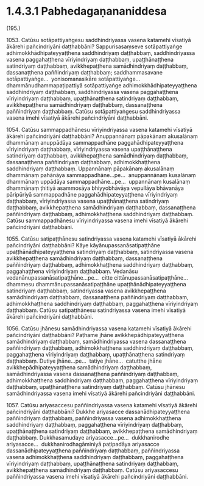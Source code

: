 

# 1.4.3.1 Pabhedagaṇananiddesa





(195.)

1053\. Catūsu sotāpattiyaṅgesu saddhindriyassa vasena katamehi vīsatiyā ākārehi pañcindriyāni daṭṭhabbāni? Sappurisasaṃseve sotāpattiyaṅge adhimokkhādhipateyyaṭṭhena saddhindriyaṃ daṭṭhabbaṃ, saddhindriyassa vasena paggahaṭṭhena vīriyindriyaṃ daṭṭhabbaṃ, upaṭṭhānaṭṭhena satindriyaṃ daṭṭhabbaṃ, avikkhepaṭṭhena samādhindriyaṃ daṭṭhabbaṃ, dassanaṭṭhena paññindriyaṃ daṭṭhabbaṃ; saddhammasavane sotāpattiyaṅge…  yonisomanasikāre sotāpattiyaṅge…  dhammānudhammapaṭipattiyā sotāpattiyaṅge adhimokkhādhipateyyaṭṭhena saddhindriyaṃ daṭṭhabbaṃ, saddhindriyassa vasena paggahaṭṭhena vīriyindriyaṃ daṭṭhabbaṃ, upaṭṭhānaṭṭhena satindriyaṃ daṭṭhabbaṃ, avikkhepaṭṭhena samādhindriyaṃ daṭṭhabbaṃ, dassanaṭṭhena paññindriyaṃ daṭṭhabbaṃ. Catūsu sotāpattiyaṅgesu saddhindriyassa vasena imehi vīsatiyā ākārehi pañcindriyāni daṭṭhabbāni.

1054\. Catūsu sammappadhānesu vīriyindriyassa vasena katamehi vīsatiyā ākārehi pañcindriyāni daṭṭhabbāni? Anuppannānaṃ pāpakānaṃ akusalānaṃ dhammānaṃ anuppādāya sammappadhāne paggahādhipateyyaṭṭhena vīriyindriyaṃ daṭṭhabbaṃ, vīriyindriyassa vasena upaṭṭhānaṭṭhena satindriyaṃ daṭṭhabbaṃ, avikkhepaṭṭhena samādhindriyaṃ daṭṭhabbaṃ, dassanaṭṭhena paññindriyaṃ daṭṭhabbaṃ, adhimokkhaṭṭhena saddhindriyaṃ daṭṭhabbaṃ. Uppannānaṃ pāpakānaṃ akusalānaṃ dhammānaṃ pahānāya sammappadhāne…pe…  anuppannānaṃ kusalānaṃ dhammānaṃ uppādāya sammappadhāne…pe…  uppannānaṃ kusalānaṃ dhammānaṃ ṭhitiyā asammosāya bhiyyobhāvāya vepullāya bhāvanāya pāripūriyā sammappadhāne paggahādhipateyyaṭṭhena vīriyindriyaṃ daṭṭhabbaṃ, vīriyindriyassa vasena upaṭṭhānaṭṭhena satindriyaṃ daṭṭhabbaṃ, avikkhepaṭṭhena samādhindriyaṃ daṭṭhabbaṃ, dassanaṭṭhena paññindriyaṃ daṭṭhabbaṃ, adhimokkhaṭṭhena saddhindriyaṃ daṭṭhabbaṃ. Catūsu sammappadhānesu vīriyindriyassa vasena imehi vīsatiyā ākārehi pañcindriyāni daṭṭhabbāni.

1055\. Catūsu satipaṭṭhānesu satindriyassa vasena katamehi vīsatiyā ākārehi pañcindriyāni daṭṭhabbāni? Kāye kāyānupassanāsatipaṭṭhāne upaṭṭhānādhipateyyaṭṭhena satindriyaṃ daṭṭhabbaṃ, satindriyassa vasena avikkhepaṭṭhena samādhindriyaṃ daṭṭhabbaṃ, dassanaṭṭhena paññindriyaṃ daṭṭhabbaṃ, adhimokkhaṭṭhena saddhindriyaṃ daṭṭhabbaṃ, paggahaṭṭhena vīriyindriyaṃ daṭṭhabbaṃ. Vedanāsu vedanānupassanāsatipaṭṭhāne…pe…  citte cittānupassanāsatipaṭṭhāne…  dhammesu dhammānupassanāsatipaṭṭhāne upaṭṭhānādhipateyyaṭṭhena satindriyaṃ daṭṭhabbaṃ, satindriyassa vasena avikkhepaṭṭhena samādhindriyaṃ daṭṭhabbaṃ, dassanaṭṭhena paññindriyaṃ daṭṭhabbaṃ, adhimokkhaṭṭhena saddhindriyaṃ daṭṭhabbaṃ, paggahaṭṭhena vīriyindriyaṃ daṭṭhabbaṃ. Catūsu satipaṭṭhānesu satindriyassa vasena imehi vīsatiyā ākārehi pañcindriyāni daṭṭhabbāni.

1056\. Catūsu jhānesu samādhindriyassa vasena katamehi vīsatiyā ākārehi pañcindriyāni daṭṭhabbāni? Paṭhame jhāne avikkhepādhipateyyaṭṭhena samādhindriyaṃ daṭṭhabbaṃ, samādhindriyassa vasena dassanaṭṭhena paññindriyaṃ daṭṭhabbaṃ, adhimokkhaṭṭhena saddhindriyaṃ daṭṭhabbaṃ, paggahaṭṭhena vīriyindriyaṃ daṭṭhabbaṃ, upaṭṭhānaṭṭhena satindriyaṃ daṭṭhabbaṃ. Dutiye jhāne…pe…  tatiye jhāne…  catutthe jhāne avikkhepādhipateyyaṭṭhena samādhindriyaṃ daṭṭhabbaṃ, samādhindriyassa vasena dassanaṭṭhena paññindriyaṃ daṭṭhabbaṃ, adhimokkhaṭṭhena saddhindriyaṃ daṭṭhabbaṃ, paggahaṭṭhena vīriyindriyaṃ daṭṭhabbaṃ, upaṭṭhānaṭṭhena satindriyaṃ daṭṭhabbaṃ. Catūsu jhānesu samādhindriyassa vasena imehi vīsatiyā ākārehi pañcindriyāni daṭṭhabbāni.

1057\. Catūsu ariyasaccesu paññindriyassa vasena katamehi vīsatiyā ākārehi pañcindriyāni daṭṭhabbāni? Dukkhe ariyasacce dassanādhipateyyaṭṭhena paññindriyaṃ daṭṭhabbaṃ, paññindriyassa vasena adhimokkhaṭṭhena saddhindriyaṃ daṭṭhabbaṃ, paggahaṭṭhena vīriyindriyaṃ daṭṭhabbaṃ, upaṭṭhānaṭṭhena satindriyaṃ daṭṭhabbaṃ, avikkhepaṭṭhena samādhindriyaṃ daṭṭhabbaṃ. Dukkhasamudaye ariyasacce…pe…  dukkhanirodhe ariyasacce…  dukkhanirodhagāminiyā paṭipadāya ariyasacce dassanādhipateyyaṭṭhena paññindriyaṃ daṭṭhabbaṃ, paññindriyassa vasena adhimokkhaṭṭhena saddhindriyaṃ daṭṭhabbaṃ, paggahaṭṭhena vīriyindriyaṃ daṭṭhabbaṃ, upaṭṭhānaṭṭhena satindriyaṃ daṭṭhabbaṃ, avikkhepaṭṭhena samādhindriyaṃ daṭṭhabbaṃ. Catūsu ariyasaccesu paññindriyassa vasena imehi vīsatiyā ākārehi pañcindriyāni daṭṭhabbāni.



